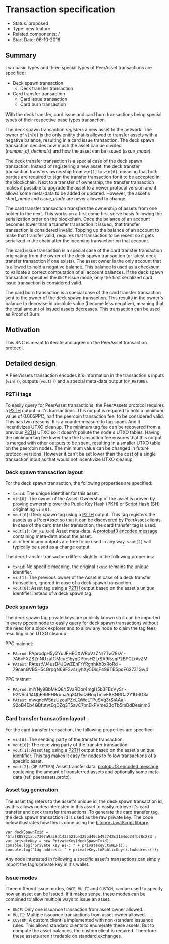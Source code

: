# Transaction specification

- Status: proposed
- Type: new feature
- Related components: /
- Start Date: 06-10-2016

## Summary

Two basic types and three special types of PeerAsset transactions are specified:
- Deck spawn transaction
  - Deck transfer transaction
- Card transfer transaction
  - Card issue transaction
  - Card burn transaction

With the deck transfer, card issue and card burn transactions being special types of their respective base types transaction.

The deck spawn transaction *registers* a new asset to the network. The owner of `vin[0]` is the only enitity that is allowed to transfer assets with a negative balance, resulting in a card issue transaction.
The deck spawn transaction decides how much the asset can be divided (*number_of_decimals*) and how the asset can be issued (*issue_mode*).

The deck transfer transaction is a special case of the deck spawn transaction. Instead of registering a new asset, the deck transfer transaction transfers ownership from `vin[1]` to `vin[0]`, meaning that both parties are required to sign the transfer transaction for it to be accepted in the blockchain. Next to a transfer of ownership, the transfer transaction makes it possible to upgrade the asset to a newer protocol version and it allows some meta-data to be added or updated. However, the asset's *short_name* and *issue_mode* are never allowed to change.

The card transfer transaction *transfers* the ownership of assets from one holder to the next. This works on a first come first serve basis following the serialization order on the blockchain. Once the balance of an account becomes lower than a transfer transaction it issued, that transfer transaction is considered invalid. Topping up the balance of an account to make that transfer valid, requires that transaction to be resent so it gets serialized in the chain after the incoming transaction on that account.

The card issue transaction is a special case of the card transfer transaction originating from the owner of the deck spawn transaction (or latest deck transfer transaction if one exists).
The asset owner is the only account that is allowed to hold a negative balance.
This balance is used as a checksum to validate a correct computation of all account balances.
If the deck spawn transaction specifies the `ONCE` issue mode, only the first serialized card issue transaction is considered valid.

The card burn transaction is a special case of the card transfer transaction sent to the owner of the deck spawn transaction.
This results in the owner's balance to decrease in absolute value (become less negative), meaning that the total amount of issued assets decreases.
This transaction can be used as Proof of Burn.

## Motivation

This RNC is meant to iterate and agree on the PeerAsset transaction protocol.

## Detailed design

A PeerAssets transaction encodes it's information in the transaction's inputs (`vin[]`), outputs (`vout[]`) and a special meta-data output (`OP_RETURN`).

### P2TH tags

To easily query for PeerAsset transactions, the PeerAssets protocol requires a [P2TH][2] output in it's transactions. This output is required to hold a minimum value of 0.005PPC, half the peercoin transaction fee, to be considered valid. This has two reasons. It is a counter measure to tag spam. And it incentivizes UTXO cleanup. The minimum tag fee can be recovered from a previous [P2TH][2] UTXO so it doesn't pollute the node's UTXO tables. Having the minimum tag fee lower than the transaction fee ensures that this output is merged with other outputs to be spent, resulting in a smaller UTXO table on the peercoin nodes. The minimum value can be changed in future protocol versions. However it can't be set lower than the cost of a single transaction input as that would not incentivize UTXO cleanup.

### Deck spawn transaction layout

For the deck spawn transaction, the following properties are specified:
* `txnid`: The unique identifier for this asset.
* `vin[0]`: The owner of the Asset. Ownership of the asset is proven by proving ownership over the Public Key Hash (PKH) or Script Hash (SH) originating `vin[0]`.
* `vout[0]`: Deck spawn tag using a [P2TH][2] output. This tag registers the assets as a PeerAsset so that it can be discovered by PeerAsset clients. In case of the card transfer transaction, the card transfer tag is used.
* `vout[1]`: (`OP_RETURN`) Asset meta-data. A [protobuf3 encoded message][1] containing meta-data about the asset.
* all other in and outputs are free to be used in any way. `vout[2]` will typically be used as a change output.

The deck transfer transaction differs slightly in the following properties:

* `txnid`: No specific meaning, the original `txnid` remains the unique identifier.
* `vin[1]`: The previous owner of the Asset in case of a deck transfer transaction, ignored in case of a deck spawn transaction.
* `vout[0]`: Asset tag using a [P2TH][2] output based on the asset's unique identifier instead of a deck spawn tag.

### Deck spawn tags

The deck spawn tag private keys are publicly known so it can be imported in every ppcoin node to easily query for deck spawn transactions without the need for a block explorer and to allow any node to claim the tag fees resulting in an UTXO cleanup.

PPC mainnet:
- `PAprod`: PAprodpH5y2YuJFHFCXWRuVzZNr7Tw78sV - 7A6cFXZSZnNUzutCMcuE1hyqDPtysH2LrSA9i5sqP2BPCLrAvZM
- `PAtest`: PAtestVJ4usB4JQwZEhFrYRgnhKh8xRoRd - 79nanGVB5H5cGrpqN69F3v4rjyhXy5DiqF499TB5poF627Z1Gw4

PPC testnet:
- `PAprod`: miYNy9BbMkQ8Y5VaRDor4mgH5b3FEzVySr - 92NRcL14QbFBREH8runJAq3Q1viQiHoqTmivE8SNRGJ2Y1U6G3a
- `PAtest`: mwqncWSnzUzouPZcLQWcLTPuSVq3rSiAAa - 92oB4Eb4GBfutvtEqDZq3T5avC7pnEkPVme23qTb5mDdDesinm6

### Card transfer transaction layout

For the card transfer transaction, the following properties are specified:
* `vin[0]`: The sending party of the transfer transaction.
* `vout[0]`: The receiving party of the transfer transaction.
* `vout[1]`: Asset tag using a [P2TH][2] output based on the asset's unique identifier. This tag makes it easy for nodes to follow transactions of a specific asset.
* `vout[2]`: (`OP_RETURN`) Asset transfer data. [protobuf3 encoded message][1] containing the amount of transferred assets and optionally some meta-data (ref. peerassets.proto).

### Asset tag generation

The asset tag refers to the asset's unique id, the deck spawn transaction id, as this allows nodes interested in this asset to easily retrieve it's card transfer and deck transfer transactions.
To generate the card transfer tag, the deck spawn transaction id is used as the raw private key.
The code below illustrates how this is done using the [bitcore JavaScript library][3].

```
var deckSpawnTxid = '5faf805821abc7307a9a38d1432521be325bd40cb492742c3164dd34fb78c283';
var privateKey = new PrivateKey(deckSpawnTxid);
console.log("private key WIF: " + privateKey.toWIF());
console.log("tag address: " + privateKey.toPublicKey().toAddress());
```

Any node interested in following a specific asset's transactions can simply import the tag's private key in it's wallet.

### Issue modes

Three different issue modes, `ONCE`, `MULTI` and `CUSTOM`, can be used to specify how an asset can be issued.
If it makes sense, these modes can be combined to allow multiple ways to issue an asset.
* `ONCE`: Only one issuance transaction from asset owner allowed.
* `MULTI`: Multiple issuance transactions from asset owner allowed.
* `CUSTOM`: A custom client is implemented with non-standard issuance rules. This allows standard clients to enumerate these assets.
But to compute the asset balances, the custom client is required.
Therefore these assets aren't tradable on standard exchanges.

<!-- References -->
[1]: 0001-peerassets-transaction-specification.proto
[2]: http://peerassets.github.io/P2TH/
[3]: https://github.com/bitpay/bitcore-lib
